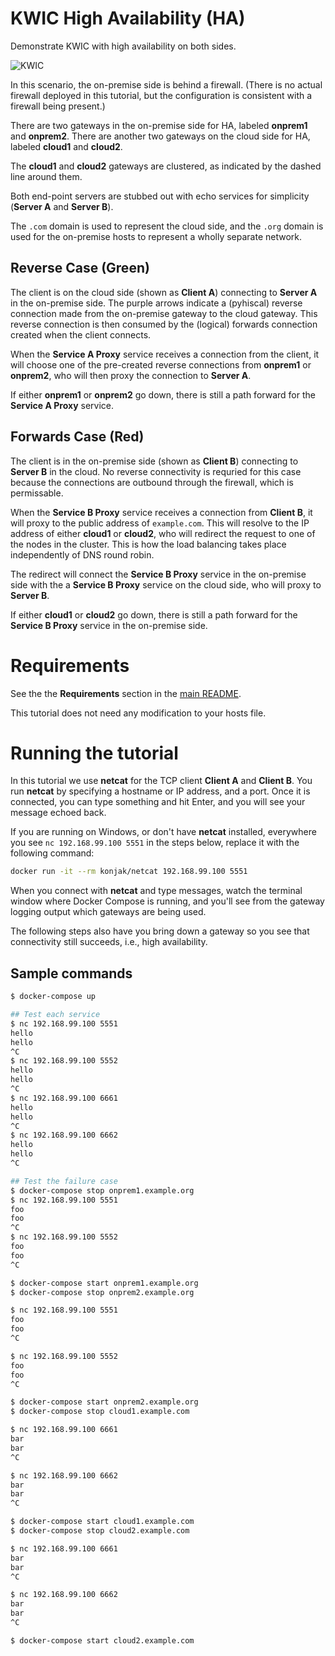 # KWIC High Availability (HA)

Demonstrate KWIC with high availability on both sides.

![KWIC](images/kwic-ha.png)

In this scenario, the on-premise side is behind a firewall. (There is no actual firewall deployed in this tutorial, but the configuration is consistent with a firewall being present.)

There are two gateways in the on-premise side for HA, labeled **onprem1** and **onprem2**. There are another two gateways on the cloud side for HA, labeled **cloud1** and **cloud2**.

The **cloud1** and **cloud2** gateways are clustered, as indicated by the dashed line around them.

Both end-point servers are stubbed out with echo services for simplicity  (**Server A** and **Server B**).

The `.com` domain is used to represent the cloud side, and the `.org` domain is used for the on-premise hosts to represent a wholly separate network.

## Reverse Case (Green)

The client is on the cloud side (shown as **Client A**) connecting to **Server A** in the on-premise side. The purple arrows indicate a (pyhiscal) reverse connection made from the on-premise gateway to the cloud gateway. This reverse connection is then consumed by the (logical) forwards connection created when the client connects.

When the **Service A Proxy** service receives a connection from the client, it will choose one of the pre-created reverse connections from **onprem1** or **onprem2**, who will then proxy the connection to **Server A**.

If either **onprem1** or **onprem2** go down, there is still a path forward for the **Service A Proxy** service.

## Forwards Case (Red)

The client is in the on-premise side (shown as **Client B**) connecting to **Server B** in the cloud. No reverse connectivity is requried for this case because the connections are outbound through the firewall, which is permissable.

When the **Service B Proxy** service receives a connection from **Client B**, it will proxy to the public address of `example.com`. This will resolve to the IP address of either **cloud1** or **cloud2**, who will redirect the request to one of the nodes in the cluster. This is how the load balancing takes place independently of DNS round robin.

The redirect will connect the **Service B Proxy** service in the on-premise side with the a **Service B Proxy** service on the cloud side, who will proxy to **Server B**.

If either **cloud1** or **cloud2** go down, there is still a path forward for the **Service B Proxy** service in the on-premise side.

# Requirements

See the the **Requirements** section in the [main README](../../README.md).

This tutorial does not need any modification to your hosts file.

# Running the tutorial

In this tutorial we use **netcat** for the TCP client **Client A** and **Client B**. You run **netcat** by specifying a hostname or IP address, and a port. Once it is connected, you can type something and hit Enter, and you will see your message echoed back.

If you are running on Windows, or don't have **netcat** installed, everywhere you see `nc 192.168.99.100 5551` in the steps below, replace it with the following command:

```bash
docker run -it --rm konjak/netcat 192.168.99.100 5551
```

When you connect with **netcat** and type messages, watch the terminal window where Docker Compose is running, and you'll see from the gateway logging output which gateways are being used.

The following steps also have you bring down a gateway so you see that connectivity still succeeds, i.e., high availability.

## Sample commands

```bash
$ docker-compose up

## Test each service
$ nc 192.168.99.100 5551
hello
hello
^C
$ nc 192.168.99.100 5552
hello
hello
^C
$ nc 192.168.99.100 6661
hello
hello
^C
$ nc 192.168.99.100 6662
hello
hello
^C

## Test the failure case
$ docker-compose stop onprem1.example.org
$ nc 192.168.99.100 5551
foo
foo
^C
$ nc 192.168.99.100 5552
foo
foo
^C

$ docker-compose start onprem1.example.org
$ docker-compose stop onprem2.example.org

$ nc 192.168.99.100 5551
foo
foo
^C

$ nc 192.168.99.100 5552
foo
foo
^C

$ docker-compose start onprem2.example.org
$ docker-compose stop cloud1.example.com

$ nc 192.168.99.100 6661
bar
bar
^C

$ nc 192.168.99.100 6662
bar
bar
^C

$ docker-compose start cloud1.example.com
$ docker-compose stop cloud2.example.com

$ nc 192.168.99.100 6661
bar
bar
^C

$ nc 192.168.99.100 6662
bar
bar
^C

$ docker-compose start cloud2.example.com

```

